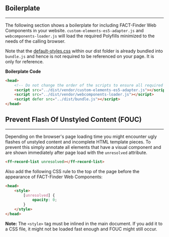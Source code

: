 ## Boilerplate

---

The following section shows a boilerplate for including FACT-Finder Web Components in your website. `custom-elements-es5-adapter.js` and `webcomponents-loader.js` will load the required Polyfills minimized to the needs of the calling browser. 

Note that the [default-styles.css](https://github.com/FACT-Finder-Web-Components/ff-web-components/blob/release/3.x/dist/default-styles.css) within our dist folder is already bundled into `bundle.js` and hence is not required to be referenced on your page. It is only for reference.

**Boilerplate Code**
```html
<head>
    <!-- Do not change the order of the scripts to ensure all required polyfills are loaded before our script -->
    <script src="../dist/vendor/custom-elements-es5-adapter.js"></script>
    <script src="../dist/vendor/webcomponents-loader.js"></script>
    <script defer src="../dist/bundle.js"></script>
</head>
```

## Prevent Flash Of Unstyled Content (FOUC)

---

Depending on the browser's page loading time you might encounter ugly flashes of unstyled content and incomplete HTML template pieces. To prevent this simply annotate all elements that have a visual component and are shown immediately after page load with the `unresolved` attribute.
```html
<ff-record-list unresolved></ff-record-list>
```
Also add the following CSS rule to the top of the page before the appearance of FACT-Finder Web Components:

```html
<head>
    <style>
        [unresolved] {
            opacity: 0;
        }
    </style>
</head>
```

**Note:** The `<style>` tag must be inlined in the main document. If you add it to a CSS file, it might not be loaded fast enough and FOUC might still occur.
